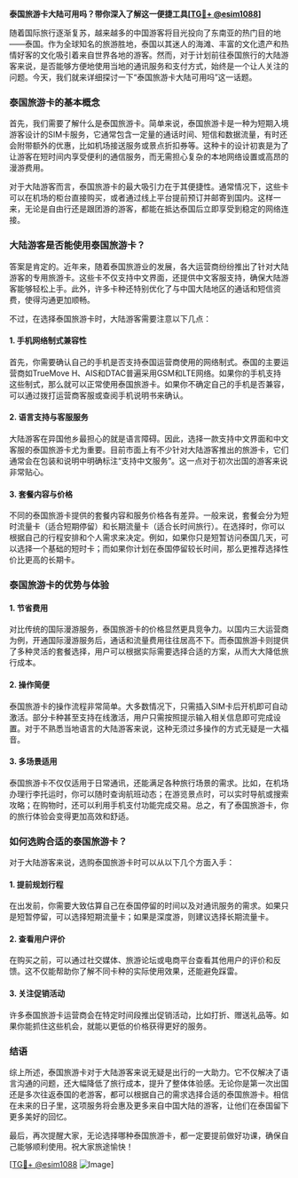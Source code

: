 **泰国旅游卡大陆可用吗？带你深入了解这一便捷工具[[TG💪+ @esim1088](https://t.me/s/esim1088)]**

随着国际旅行逐渐复苏，越来越多的中国游客将目光投向了东南亚的热门目的地——泰国。作为全球知名的旅游胜地，泰国以其迷人的海滩、丰富的文化遗产和热情好客的文化吸引着来自世界各地的游客。然而，对于计划前往泰国旅行的大陆游客来说，是否能够方便地使用当地的通讯服务和支付方式，始终是一个让人关注的问题。今天，我们就来详细探讨一下“泰国旅游卡大陆可用吗”这一话题。

### 泰国旅游卡的基本概念

首先，我们需要了解什么是泰国旅游卡。简单来说，泰国旅游卡是一种为短期入境游客设计的SIM卡服务，它通常包含一定量的通话时间、短信和数据流量，有时还会附带额外的优惠，比如机场接送服务或景点折扣券等。这种卡的设计初衷是为了让游客在短时间内享受便利的通信服务，而无需担心复杂的本地网络设置或高昂的漫游费用。

对于大陆游客而言，泰国旅游卡的最大吸引力在于其便捷性。通常情况下，这些卡可以在机场的柜台直接购买，或者通过线上平台提前预订并邮寄到国内。这样一来，无论是自由行还是跟团游的游客，都能在抵达泰国后立即享受到稳定的网络连接。

### 大陆游客是否能使用泰国旅游卡？

答案是肯定的。近年来，随着泰国旅游业的发展，各大运营商纷纷推出了针对大陆游客的专用旅游卡。这些卡不仅支持中文界面，还提供中文客服支持，确保大陆游客能够轻松上手。此外，许多卡种还特别优化了与中国大陆地区的通话和短信资费，使得沟通更加顺畅。

不过，在选择泰国旅游卡时，大陆游客需要注意以下几点：

#### 1. **手机网络制式兼容性**
   首先，你需要确认自己的手机是否支持泰国运营商使用的网络制式。泰国的主要运营商如TrueMove H、AIS和DTAC普遍采用GSM和LTE网络。如果你的手机支持这些制式，那么就可以正常使用泰国旅游卡。如果你不确定自己的手机是否兼容，可以通过拨打运营商客服或查阅手机说明书来确认。

#### 2. **语言支持与客服服务**
   大陆游客在异国他乡最担心的就是语言障碍。因此，选择一款支持中文界面和中文客服的泰国旅游卡尤为重要。目前市面上有不少针对大陆游客推出的旅游卡，它们通常会在包装和说明中明确标注“支持中文服务”。这一点对于初次出国的游客来说非常贴心。

#### 3. **套餐内容与价格**
   不同的泰国旅游卡提供的套餐内容和服务价格各有差异。一般来说，套餐会分为短时流量卡（适合短期停留）和长期流量卡（适合长时间旅行）。在选择时，你可以根据自己的行程安排和个人需求来决定。例如，如果你只是短暂访问泰国几天，可以选择一个基础的短时卡；而如果你计划在泰国停留较长时间，那么更推荐选择性价比更高的长期卡。

### 泰国旅游卡的优势与体验

#### 1. **节省费用**
   对比传统的国际漫游服务，泰国旅游卡的价格显然更具竞争力。以国内三大运营商为例，开通国际漫游服务后，通话和流量费用往往居高不下。而泰国旅游卡则提供了多种灵活的套餐选择，用户可以根据实际需要选择合适的方案，从而大大降低旅行成本。

#### 2. **操作简便**
   泰国旅游卡的操作流程非常简单。大多数情况下，只需插入SIM卡后开机即可自动激活。部分卡种甚至支持在线激活，用户只需按照提示输入相关信息即可完成设置。对于不熟悉当地语言的大陆游客来说，这种无须过多操作的方式无疑是一大福音。

#### 3. **多场景适用**
   泰国旅游卡不仅仅适用于日常通讯，还能满足各种旅行场景的需求。比如，在机场办理行李托运时，你可以随时查询航班动态；在游览景点时，可以实时导航或搜索攻略；在购物时，还可以利用手机支付功能完成交易。总之，有了泰国旅游卡，你的旅行体验会变得更加高效和舒适。

### 如何选购合适的泰国旅游卡？

对于大陆游客来说，选购泰国旅游卡时可以从以下几个方面入手：

#### 1. **提前规划行程**
   在出发前，你需要大致估算自己在泰国停留的时间以及对通讯服务的需求。如果只是短暂停留，可以选择短期流量卡；如果是深度游，则建议选择长期流量卡。

#### 2. **查看用户评价**
   在购买之前，可以通过社交媒体、旅游论坛或电商平台查看其他用户的评价和反馈。这不仅能帮助你了解不同卡种的实际使用效果，还能避免踩雷。

#### 3. **关注促销活动**
   许多泰国旅游卡运营商会在特定时间段推出促销活动，比如打折、赠送礼品等。如果你能抓住这些机会，就能以更低的价格获得更好的服务。

### 结语

综上所述，泰国旅游卡对于大陆游客来说无疑是出行的一大助力。它不仅解决了语言沟通的问题，还大幅降低了旅行成本，提升了整体体验感。无论你是第一次出国还是多次往返泰国的老游客，都可以根据自己的需求选择合适的泰国旅游卡。相信在未来的日子里，这项服务将会惠及更多来自中国大陆的游客，让他们在泰国留下更多美好的回忆。

最后，再次提醒大家，无论选择哪种泰国旅游卡，都一定要提前做好功课，确保自己能够顺利使用。祝大家旅途愉快！

[[TG💪+ @esim1088](https://t.me/s/esim1088) ![Image](https://i.postimg.cc/4NQfJmqS/Snipaste-2025-05-13-00-14-12.png)]